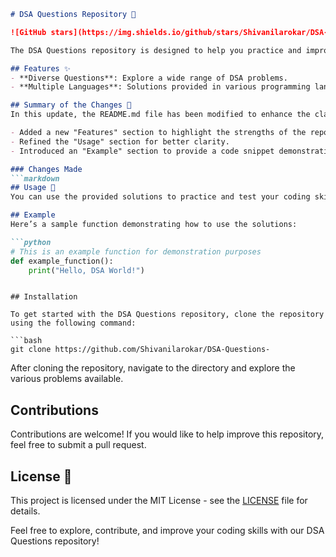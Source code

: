 ```markdown
# DSA Questions Repository 🤖

![GitHub stars](https://img.shields.io/github/stars/Shivanilarokar/DSA-Questions-.svg?style=social) ![GitHub forks](https://img.shields.io/github/forks/Shivanilarokar/DSA-Questions-.svg?style=social)

The DSA Questions repository is designed to help you practice and improve your coding skills through a comprehensive collection of Data Structures and Algorithms (DSA) problems.

## Features ✨
- **Diverse Questions**: Explore a wide range of DSA problems.
- **Multiple Languages**: Solutions provided in various programming languages.

## Summary of the Changes 📝
In this update, the README.md file has been modified to enhance the clarity and presentation of the repository. Below are the key changes made:

- Added a new "Features" section to highlight the strengths of the repository.
- Refined the "Usage" section for better clarity.
- Introduced an "Example" section to provide a code snippet demonstrating usage.

### Changes Made
```markdown
## Usage 📖
You can use the provided solutions to practice and test your coding skills. Each problem includes a solution in multiple programming languages for better understanding.

## Example
Here’s a sample function demonstrating how to use the solutions:

```python
# This is an example function for demonstration purposes
def example_function():
    print("Hello, DSA World!")
```
```

## Installation

To get started with the DSA Questions repository, clone the repository using the following command:

```bash
git clone https://github.com/Shivanilarokar/DSA-Questions-
```

After cloning the repository, navigate to the directory and explore the various problems available.

## Contributions
Contributions are welcome! If you would like to help improve this repository, feel free to submit a pull request.

## License 📝
This project is licensed under the MIT License - see the [LICENSE](LICENSE) file for details.

Feel free to explore, contribute, and improve your coding skills with our DSA Questions repository!
```